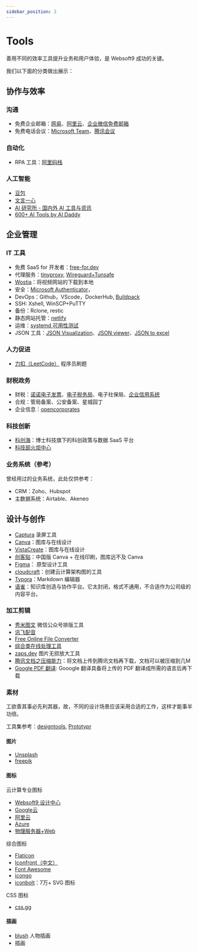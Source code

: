 ```yaml
---
sidebar_position: 2
---
```

 
# Tools

善用不同的效率工具提升业务和用户体验，是 Websoft9 成功的关键。

我们以下面的分类做出展示：  

## 协作与效率

### 沟通

* 免费企业邮箱：[网易](https://ym.163.com/)、[阿里云](https://wanwang.aliyun.com/mail)、[企业微信免费邮箱](https://work.weixin.qq.com/mail/)
* 免费电话会议：[Microsoft Team](https://www.microsoft.com/zh-cn/microsoft-teams/log-in)、[腾讯会议](https://meeting.tencent.com/)

### 自动化

* RPA 工具：[阿里码栈](https://codestore.taobao.com/index.htm)   

### 人工智能

- [豆包](https://www.doubao.com/chat/)
- [文言一心](https://yiyan.baidu.com/)
- [AI 研究所 - 国内外 AI 工具与资讯](https://www.aiyjs.com/)
- [600+ AI Tools by AI Daddy](https://docs.google.com/spreadsheets/d/1jmcdUFzwuZs3JnFQuoP9SfB3kGKm5HB-5TG8RIOVKYM)

## 企业管理

### IT 工具

* 免费 SaaS for 开发者：[free-for.dev](https://github.com/ripienaar/free-for-dev)
* 代理服务：[tinyproxy](https://github.com/Websoft9/docker-library/tree/main/apps/tinyproxy), [Wireguard+Tunsafe](https://github.com/Websoft9/docker-library/tree/main/apps/wireguard)
* [Wostia](https://wistia.com/)：将视频网站的下载到本地
* 安全：[Microsoft Authenticator](https://support.microsoft.com/zh-cn/account-billing/%E4%B8%8B%E8%BD%BD%E5%B9%B6%E5%AE%89%E8%A3%85microsoft-authenticator%E5%BA%94%E7%94%A8-351498fc-850a-45da-b7b6-27e523b8702a)，
* DevOps：Github，VScode，DockerHub, [Buildpack](https://github.com/buildpacks)
* SSH: Xshell, WinSCP+PuTTY
* 备份：Rclone, restic
* 静态网站托管：[netlify](https://www.netlify.com)
* 运维：[systemd 可用性测试](https://systemd-by-example.com/)
* JSON 工具：[JSON Visualization](https://altearius.github.io/tools/json/index.html)、[JSON viewer](https://jsonhero.io/)、[JSON to excel](https://jsontoexcel.com/)


### 人力促进

* [力扣（LeetCode）](https://leetcode.cn/) 程序员刷题

### 财税政务

* 财税：[诺诺电子发票](https://fp.jss.com.cn/#/)、[电子税务局](https://etax.hunan.chinatax.gov.cn/wsbs/)、电子社保局、[企业信用系统](http://gx.gsxt.gov.cn/)
* 合规：管局备案、公安备案、星城园丁
* 企业信息：[opencorporates](https://opencorporates.com/companies/us_co/20181765483)

### 科技创新

* [科创海](https://kch.boshiyun.com.cn)：博士科技旗下的科创政策与数据 SaaS 平台
* [科技部火炬中心](http://www.chinatorch.gov.cn/)

### 业务系统（参考）

曾经用过的业务系统，此处仅供参考：  

* CRM：Zoho、Hubspot
* 主数据系统：Airtable、Akeneo

## 设计与创作

* [Captura](https://mathewsachin.github.io/Captura/) 录屏工具
* [Canva](https://www.canva.cn/)：图库与在线设计
* [VistaCreate](https://create.vista.com/)：图库与在线设计
* [创客贴](https://www.chuangkit.com/)：中国版 Canva + 在线印刷，图库远不及 Canva
* [Figma](https://www.figma.com/)： 原型设计工具
* [cloudcraft](https://www.cloudcraft.co/)：创建云计算架构图的工具
* [Typora](https://typoraio.cn/)：Markdown 编辑器
* [语雀](https://yuque.com)：知识库创造与协作平台。它太封闭，格式不通用，不合适作为公司级的内容平台。

### 加工剪辑

* [秀米图文](https://xiumi.us/#/) 微信公众号排版工具
* [讯飞配音](https://peiyin.xunfei.cn/)
* [Free Online File Converter](https://www.online-convert.com/)
* [综合类在线处理工具](https://123apps.com/cn/)
* [zaps.dev](https://ojoy.zaps.dev/) 图片无损放大工具
* [腾讯文档之压缩能力](https://docs.qq.com/)：将文档上传到腾讯文档再下载，文档可以被压缩到几M
* [Google PDF 翻译](https://translate.google.com/?hl=en&sl=auto&tl=zh-CN&op=docs): Gooogle 翻译具备将上传的 PDF 翻译成所需的语言后再下载 

### 素材 

工欲善其事必先利其器，故，不同的设计场景应该采用合适的工作，这样才能事半功倍。

工具集参考：[designtools](https://designtools.cc/), [Prototypr](https://prototypr.io/prototyping/)

#### 图片

- [Unsplash](https://unsplash.com/)
- [freepik](https://www.freepik.com/)

#### 图标

云计算专业图标  

- [Websoft9 设计中心](https://www.iconfont.cn/user/detail?uid=7994141)
- [Google云](https://cloud.google.com/icons/)
- [阿里云](https://www.iconfont.cn/user/detail?userViewType=collections&uid=6856114)
- [Azure](https://www.microsoft.com/en-us/surface?icid=mscom_marcom_dlc)
- [物理服务器+Web](https://www.iconfinder.com/WHCompare)

综合图标  

- [Flaticon](https://www.flaticon.com/)
- [Iconfront（中文）](https://www.iconfont.cn/)
- [Font Awesome](https://fontawesome.com/)
- [icongo](https://icongo.github.io/#/)
- [iconbolt](https://www.iconbolt.com/)：7万+ SVG 图标

CSS 图标

- [css.gg](https://css.gg/)

#### 插画

* [blush](https://blush.design/zh-CN/plans) 人物插画
* [](https://iconscout.com/) 插画
